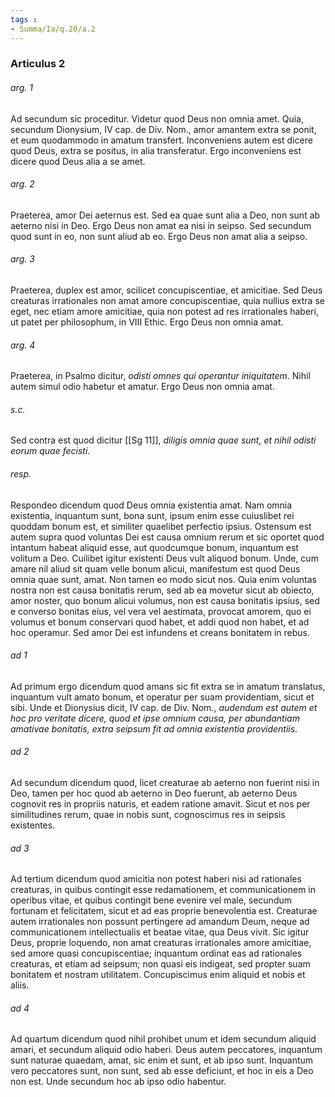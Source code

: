 ```yaml
---
tags : 
- Summa/Ia/q.20/a.2
---
```


### Articulus 2

###### arg. 1
Ad secundum sic proceditur. Videtur quod Deus non omnia amet. Quia, secundum Dionysium, IV cap. de Div. Nom., amor amantem extra se ponit, et eum quodammodo in amatum transfert. Inconveniens autem est dicere quod Deus, extra se positus, in alia transferatur. Ergo inconveniens est dicere quod Deus alia a se amet.

###### arg. 2
Praeterea, amor Dei aeternus est. Sed ea quae sunt alia a Deo, non sunt ab aeterno nisi in Deo. Ergo Deus non amat ea nisi in seipso. Sed secundum quod sunt in eo, non sunt aliud ab eo. Ergo Deus non amat alia a seipso.

###### arg. 3
Praeterea, duplex est amor, scilicet concupiscentiae, et amicitiae. Sed Deus creaturas irrationales non amat amore concupiscentiae, quia nullius extra se eget, nec etiam amore amicitiae, quia non potest ad res irrationales haberi, ut patet per philosophum, in VIII Ethic. Ergo Deus non omnia amat.

###### arg. 4
Praeterea, in Psalmo dicitur, *odisti omnes qui operantur iniquitatem*. Nihil autem simul odio habetur et amatur. Ergo Deus non omnia amat.

###### s.c.
Sed contra est quod dicitur [[Sg 11]], *diligis omnia quae sunt, et nihil odisti eorum quae fecisti*.

###### resp.
Respondeo dicendum quod Deus omnia existentia amat. Nam omnia existentia, inquantum sunt, bona sunt, ipsum enim esse cuiuslibet rei quoddam bonum est, et similiter quaelibet perfectio ipsius. Ostensum est autem supra quod voluntas Dei est causa omnium rerum et sic oportet quod intantum habeat aliquid esse, aut quodcumque bonum, inquantum est volitum a Deo. Cuilibet igitur existenti Deus vult aliquod bonum. Unde, cum amare nil aliud sit quam velle bonum alicui, manifestum est quod Deus omnia quae sunt, amat. Non tamen eo modo sicut nos. Quia enim voluntas nostra non est causa bonitatis rerum, sed ab ea movetur sicut ab obiecto, amor noster, quo bonum alicui volumus, non est causa bonitatis ipsius, sed e converso bonitas eius, vel vera vel aestimata, provocat amorem, quo ei volumus et bonum conservari quod habet, et addi quod non habet, et ad hoc operamur. Sed amor Dei est infundens et creans bonitatem in rebus.

###### ad 1
Ad primum ergo dicendum quod amans sic fit extra se in amatum translatus, inquantum vult amato bonum, et operatur per suam providentiam, sicut et sibi. Unde et Dionysius dicit, IV cap. de Div. Nom., *audendum est autem et hoc pro veritate dicere, quod et ipse omnium causa, per abundantiam amativae bonitatis, extra seipsum fit ad omnia existentia providentiis*.

###### ad 2
Ad secundum dicendum quod, licet creaturae ab aeterno non fuerint nisi in Deo, tamen per hoc quod ab aeterno in Deo fuerunt, ab aeterno Deus cognovit res in propriis naturis, et eadem ratione amavit. Sicut et nos per similitudines rerum, quae in nobis sunt, cognoscimus res in seipsis existentes.

###### ad 3
Ad tertium dicendum quod amicitia non potest haberi nisi ad rationales creaturas, in quibus contingit esse redamationem, et communicationem in operibus vitae, et quibus contingit bene evenire vel male, secundum fortunam et felicitatem, sicut et ad eas proprie benevolentia est. Creaturae autem irrationales non possunt pertingere ad amandum Deum, neque ad communicationem intellectualis et beatae vitae, qua Deus vivit. Sic igitur Deus, proprie loquendo, non amat creaturas irrationales amore amicitiae, sed amore quasi concupiscentiae; inquantum ordinat eas ad rationales creaturas, et etiam ad seipsum; non quasi eis indigeat, sed propter suam bonitatem et nostram utilitatem. Concupiscimus enim aliquid et nobis et aliis.

###### ad 4
Ad quartum dicendum quod nihil prohibet unum et idem secundum aliquid amari, et secundum aliquid odio haberi. Deus autem peccatores, inquantum sunt naturae quaedam, amat, sic enim et sunt, et ab ipso sunt. Inquantum vero peccatores sunt, non sunt, sed ab esse deficiunt, et hoc in eis a Deo non est. Unde secundum hoc ab ipso odio habentur.

